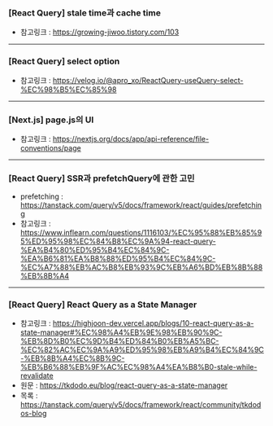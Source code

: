 ### [React Query] stale time과 cache time

- 참고링크 : https://growing-jiwoo.tistory.com/103

---

### [React Query] select option

- 참고링크 : https://velog.io/@apro_xo/ReactQuery-useQuery-select-%EC%98%B5%EC%85%98

---

### [Next.js] page.js의 UI

- 참고링크 : https://nextjs.org/docs/app/api-reference/file-conventions/page

---

### [React Query] SSR과 prefetchQuery에 관한 고민

- prefetching : https://tanstack.com/query/v5/docs/framework/react/guides/prefetching
- 참고링크 : https://www.inflearn.com/questions/1116103/%EC%95%88%EB%85%95%ED%95%98%EC%84%B8%EC%9A%94-react-query-%EA%B4%80%ED%95%B4%EC%84%9C-%EA%B6%81%EA%B8%88%ED%95%B4%EC%84%9C-%EC%A7%88%EB%AC%B8%EB%93%9C%EB%A6%BD%EB%8B%88%EB%8B%A4

---

### [React Query] React Query as a State Manager

- 참고링크 : https://highjoon-dev.vercel.app/blogs/10-react-query-as-a-state-manager#%EC%98%A4%EB%9E%98%EB%90%9C-%EB%8D%B0%EC%9D%B4%ED%84%B0%EB%A5%BC-%EC%82%AC%EC%9A%A9%ED%95%98%EB%A9%B4%EC%84%9C-%EB%8B%A4%EC%8B%9C-%EB%B6%88%EB%9F%AC%EC%98%A4%EA%B8%B0-stale-while-revalidate
- 원문 : https://tkdodo.eu/blog/react-query-as-a-state-manager
- 목록 : https://tanstack.com/query/v5/docs/framework/react/community/tkdodos-blog
